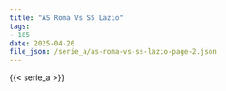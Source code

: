 ```yaml
---
title: "AS Roma Vs SS Lazio"
tags:
- 185
date: 2025-04-26
file_json: /serie_a/as-roma-vs-ss-lazio-page-2.json
---
```


{{< serie_a >}}
